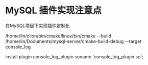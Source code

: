 # MySQL 插件实现注意点
在MySQL项目下实现插件定制化

 /home/lin/clion/bin/cmake/linux/bin/cmake --build /home/lin/Documents/mysql-server/cmake-build-debug --target console_log


install plugin console_log_plugin soname 'console_log_plugin.so';